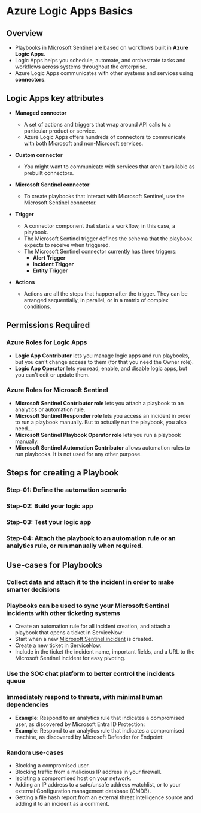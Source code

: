 # Azure Logic Apps Basics

## Overview

- Playbooks in Microsoft Sentinel are based on workflows built in **Azure Logic Apps**.
- Logic Apps helps you schedule, automate, and orchestrate tasks and workflows across systems throughout the enterprise.
- Azure Logic Apps communicates with other systems and services using **connectors**.

## Logic Apps key attributes

- **Managed connector**

  - A set of actions and triggers that wrap around API calls to a particular product or service.
  - Azure Logic Apps offers hundreds of connectors to communicate with both Microsoft and non-Microsoft services.

- **Custom connector**
  - You might want to communicate with services that aren't available as prebuilt connectors.
- **Microsoft Sentinel connector**
  - To create playbooks that interact with Microsoft Sentinel, use the Microsoft Sentinel connector.
- **Trigger**
  - A connector component that starts a workflow, in this case, a playbook.
  - The Microsoft Sentinel trigger defines the schema that the playbook expects to receive when triggered.
  - The Microsoft Sentinel connector currently has three triggers:
    - **Alert Trigger**
    - **Incident Trigger**
    - **Entity Trigger**
- **Actions**
  - Actions are all the steps that happen after the trigger. They can be arranged sequentially, in parallel, or in a matrix of complex conditions.

## Permissions Required

### Azure Roles for Logic Apps

- **Logic App Contributor** lets you manage logic apps and run playbooks, but you can't change access to them (for that you need the Owner role).
- **Logic App Operator** lets you read, enable, and disable logic apps, but you can't edit or update them.

### Azure Roles for Microsoft Sentinel

- **Microsoft Sentinel Contributor role** lets you attach a playbook to an analytics or automation rule.
- **Microsoft Sentinel Responder role** lets you access an incident in order to run a playbook manually. But to actually run the playbook, you also need...
- **Microsoft Sentinel Playbook Operator role** lets you run a playbook manually.
- **Microsoft Sentinel Automation Contributor** allows automation rules to run playbooks. It is not used for any other purpose.

## Steps for creating a Playbook

### Step-01: Define the automation scenario

### Step-02: Build your logic app

### Step-03: Test your logic app

### Step-04: Attach the playbook to an automation rule or an analytics rule, or run manually when required.

## Use-cases for Playbooks

### Collect data and attach it to the incident in order to make smarter decisions

### Playbooks can be used to sync your Microsoft Sentinel incidents with other ticketing systems

- Create an automation rule for all incident creation, and attach a playbook that opens a ticket in ServiceNow:
- Start when a new [Microsoft Sentinel incident](https://learn.microsoft.com/en-us/connectors/azuresentinel/#triggers) is created.
- Create a new ticket in [ServiceNow](https://learn.microsoft.com/en-us/connectors/service-now/).
- Include in the ticket the incident name, important fields, and a URL to the Microsoft Sentinel incident for easy pivoting.

### Use the SOC chat platform to better control the incidents queue

### Immediately respond to threats, with minimal human dependencies

- **Example**: Respond to an analytics rule that indicates a compromised user, as discovered by Microsoft Entra ID Protection:
- **Example**: Respond to an analytics rule that indicates a compromised machine, as discovered by Microsoft Defender for Endpoint:

### Random use-cases

- Blocking a compromised user.
- Blocking traffic from a malicious IP address in your firewall.
- Isolating a compromised host on your network.
- Adding an IP address to a safe/unsafe address watchlist, or to your external Configuration management database (CMDB).
- Getting a file hash report from an external threat intelligence source and adding it to an incident as a comment.
